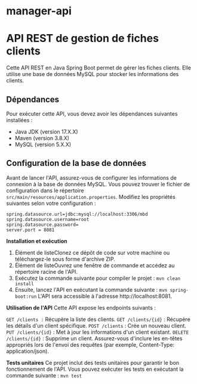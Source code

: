 # manager-api
# API REST de gestion de fiches clients

Cette API REST en Java Spring Boot permet de gérer les fiches clients. Elle utilise une base de données MySQL pour stocker les informations des clients.

## Dépendances

Pour exécuter cette API, vous devez avoir les dépendances suivantes installées :

- Java JDK (version 17.X.X)
- Maven (version 3.8.X)
- MySQL (version 5.X.X)

## Configuration de la base de données

Avant de lancer l'API, assurez-vous de configurer les informations de connexion à la base de données MySQL. Vous pouvez trouver le fichier de configuration dans le répertoire `src/main/resources/application.properties`. Modifiez les propriétés suivantes selon votre configuration :

```properties
spring.datasource.url=jdbc:mysql://localhost:3306/mbd
spring.datasource.username=root
spring.datasource.password=
server.port = 8081
```

**Installation et exécution**

1. Élément de listeClonez ce dépôt de code sur votre machine ou téléchargez-le sous forme d'archive ZIP.
2. Élément de listeOuvrez une fenêtre de commande et accédez au répertoire racine de l'API.
3. Exécutez la commande suivante pour compiler le projet :
```mvn clean install```
4. Ensuite, lancez l'API en exécutant la commande suivante :
```mvn spring-boot:run```
L'API sera accessible à l'adresse http://localhost:8081.

**Utilisation de l'API**
Cette API expose les endpoints suivants :

```GET /clients :``` Récupère la liste des clients.
```GET /clients/{id}``` : Récupère les détails d'un client spécifique.
```POST /clients``` : Crée un nouveau client.
```PUT /clients/{id}``` : Met à jour les informations d'un client existant.
```DELETE /clients/{id}``` : Supprime un client.
Assurez-vous d'inclure les en-têtes appropriés lors de l'envoi des requêtes (par exemple, Content-Type: application/json).

**Tests unitaires**
Ce projet inclut des tests unitaires pour garantir le bon fonctionnement de l'API. Vous pouvez exécuter les tests en exécutant la commande suivante :
`mvn test`
